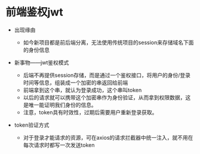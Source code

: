 # 前端鉴权jwt

- 出现缘由
    - 如今新项目都是前后端分离，无法使用传统项目的session来存储域名下面的身份信息

- 新事物——jwt鉴权模式
    - 后端不再提供session存储，而是通过一个鉴权接口，将用户的身份/登录时间等信息，组装成一个加密的串返回给前端
    - 前端拿到这个串，就认为登录成功，这个串叫token
    - 以后的请求就可以携带这个加密串作为身份验证，从而拿到权限数据，这是唯一能证明我们身份的信息。
    - 注意，token具有时效性，过期后需要用户重新登录获取。

- token验证方式
    - 对于登录才能请求的资源，可在axios的请求拦截器中统一注入，就不用在每次请求时都写一次发送token
